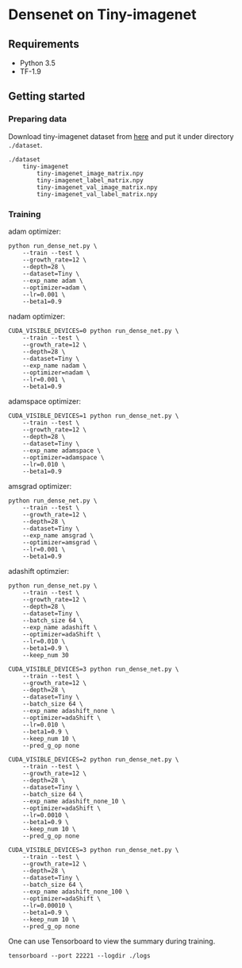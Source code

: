 # Densenet on Tiny-imagenet

## Requirements

* Python 3.5
* TF-1.9

## Getting started

### Preparing data
Download tiny-imagenet dataset from [here](https://drive.google.com/open?id=1fmn8Gnbt1IenxXTS66CyRSrlwkTZWBJn) and put it under directory ```./dataset```.
```
./dataset
    tiny-imagenet
        tiny-imagenet_image_matrix.npy
        tiny-imagenet_label_matrix.npy
        tiny-imagenet_val_image_matrix.npy
        tiny-imagenet_val_label_matrix.npy
```

### Training
adam optimizer:
```shell
python run_dense_net.py \
    --train --test \
    --growth_rate=12 \
    --depth=28 \
    --dataset=Tiny \
    --exp_name adam \
    --optimizer=adam \
    --lr=0.001 \
    --beta1=0.9
```
nadam optimizer:
```shell
CUDA_VISIBLE_DEVICES=0 python run_dense_net.py \
    --train --test \
    --growth_rate=12 \
    --depth=28 \
    --dataset=Tiny \
    --exp_name nadam \
    --optimizer=nadam \
    --lr=0.001 \
    --beta1=0.9
```
adamspace optimizer:
```shell
CUDA_VISIBLE_DEVICES=1 python run_dense_net.py \
    --train --test \
    --growth_rate=12 \
    --depth=28 \
    --dataset=Tiny \
    --exp_name adamspace \
    --optimizer=adamspace \
    --lr=0.010 \
    --beta1=0.9
```
amsgrad optimizer:
```shell
python run_dense_net.py \
    --train --test \
    --growth_rate=12 \
    --depth=28 \
    --dataset=Tiny \
    --exp_name amsgrad \
    --optimizer=amsgrad \
    --lr=0.001 \
    --beta1=0.9
```
adashift optimzier:
```shell
python run_dense_net.py \
    --train --test \
    --growth_rate=12 \
    --depth=28 \
    --dataset=Tiny \
    --batch_size 64 \
    --exp_name adashift \
    --optimizer=adaShift \
    --lr=0.010 \
    --beta1=0.9 \
    --keep_num 30
    
CUDA_VISIBLE_DEVICES=3 python run_dense_net.py \
    --train --test \
    --growth_rate=12 \
    --depth=28 \
    --dataset=Tiny \
    --batch_size 64 \
    --exp_name adashift_none \
    --optimizer=adaShift \
    --lr=0.010 \
    --beta1=0.9 \
    --keep_num 10 \
    --pred_g_op none
    
CUDA_VISIBLE_DEVICES=2 python run_dense_net.py \
    --train --test \
    --growth_rate=12 \
    --depth=28 \
    --dataset=Tiny \
    --batch_size 64 \
    --exp_name adashift_none_10 \
    --optimizer=adaShift \
    --lr=0.0010 \
    --beta1=0.9 \
    --keep_num 10 \
    --pred_g_op none
    
CUDA_VISIBLE_DEVICES=3 python run_dense_net.py \
    --train --test \
    --growth_rate=12 \
    --depth=28 \
    --dataset=Tiny \
    --batch_size 64 \
    --exp_name adashift_none_100 \
    --optimizer=adaShift \
    --lr=0.00010 \
    --beta1=0.9 \
    --keep_num 10 \
    --pred_g_op none
```

One can use Tensorboard to view the summary during training.
```shell
tensorboard --port 22221 --logdir ./logs
```
